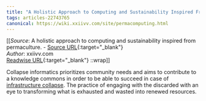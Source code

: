 ```yaml
---
title: "A Holistic Approach to Computing and Sustainability Inspired From Permaculture. (447038380)"
tags: articles-22743765
canonical: https://wiki.xxiivv.com/site/permacomputing.html
---
```


[[_Source_: A holistic approach to computing and sustainability inspired from permaculture. - [Source URL](https://wiki.xxiivv.com/site/permacomputing.html){:target="_blank"}<br>
_Author_: xxiivv.com<br>
[Readwise URL](https://readwise.io/open/447038380){:target="_blank"}
::wrap]]

Collapse informatics prioritizes community needs and aims to contribute to a knowledge commons in order to be able to succeed in case of [infrastructure collapse](https://wiki.xxiivv.com/site/permacomputing.html/collapse.html). The practice of engaging with the discarded with an eye to transforming what is exhausted and wasted into renewed resources.
